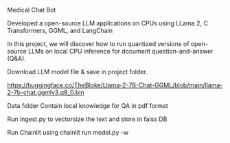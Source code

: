 Medical Chat Bot    

Developed a  open-source LLM applications on CPUs using LLama 2, C Transformers, GGML, and LangChain

In this project, we will discover how to run quantized versions of open-source LLMs on local CPU inference for document question-and-answer (Q&A). 

Download LLM model file & save in project folder.

https://huggingface.co/TheBloke/Llama-2-7B-Chat-GGML/blob/main/llama-2-7b-chat.ggmlv3.q8_0.bin

Data folder Contain local knowledge for QA in pdf format

Run ingest.py to vectorsize the text and store in faiss DB

Run Chainlit using chainlit run model.py -w
